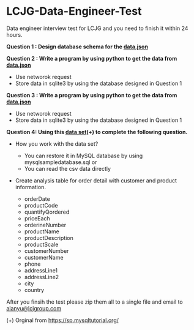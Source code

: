 # LCJG-Data-Engineer-Test
Data engineer interview test for LCJG and you need to finish it within 24 hours.

**Question 1 : Design database schema for the [data.json](https://raw.githubusercontent.com/ayking/LCJG-Data-Engineer-Test/master/data.json)**

**Question 2 : Write a program by using python to get the data from [data.json](https://raw.githubusercontent.com/ayking/LCJG-Data-Engineer-Test/master/data.json)**
  - Use networok request
  - Store data in sqlite3 by using the database designed in Question 1

**Question 3 : Write a program by using python to get the data from [data.json](https://raw.githubusercontent.com/ayking/LCJG-Data-Engineer-Test/master/data.json)**
  - Use networok request
  - Store data in sqlite3 by using the database designed in Question 1


**Question 4: Using this [data set](https://raw.githubusercontent.com/ayking/LCJG-Data-Engineer-Test/master/SampleDataSet.zip)(+) to complete the following question.**


- How you work with the data set?
  - You can restore it in MySQL database by using mysqlsampledatabase.sql or
  - You can read the csv data directly
 

- Create analysis table for order detail with customer and product information.

  - orderDate 
  - productCode 
  - quantifyQordered 
  - priceEach
  - orderineNumber 
  - productName 
  - productDescription 
  - productScale 
  - customerNumber 
  - customerName 
  - phone 
  - addressLine1
  - addressLine2 
  - city 
  - country


After you finsih the test please zip them all to a single file and email to alanyu@lcjgroup.com



(+) Orginal from https://sp.mysqltutorial.org/
